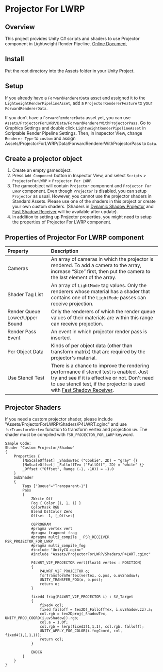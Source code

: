 
# Projector For LWRP

## Overview
This project provides Unity C# scripts and shaders to use Projector component in Lightweight Render Pipeline.
[Online Document]( https://nyahoon.com/products/projector-for-lwrp)

## Install
Put the root directory into the Assets folder in your Unity Project.

## Setup
If you already have a `ForwardRendererData` asset and assigned it to the `LightweightRenderPipelineAsset`, add a `ProjectorRendererFeature` to your `ForwardRendererData`.

If you don’t have a `ForwardRendererData` asset yet, you can use `Assets/ProjectorForLWRP/Data/ForwardRendererWithProjectorPass`. Go to Graphics Settings and double click `LightweightRenderPipelineAsset` in Scriptable Render Pipeline Settings. Then, in Inspector View, change `Renderer Type` to `custom` and assign  Assets/ProjectorForLWRP/Data/ForwardRendererWithProjectorPass to `Data`.

## Create a projector object
1. Create an empty gameobject.
2. Press `Add Component` button in Inspector View, and select `Scripts` > `ProjectorForLWRP` > `Projector For LWRP`.
3. The gameobject will contain `Projector` component and `Projector For LWRP` component. Even though `Projector` is disabled, you can setup `Projector` as usual. However, you cannot use the projector shaders in Standard Assets. Please use one of the shaders in this project or create your own custom shaders. (Shaders in [Dynamic Shadow Projector](https://nyahoon.com/products/dynamic-shadow-projector) and [Fast Shadow Receiver](https://nyahoon.com/products/fast-shadow-receiver) will be available after update).
4. In addition to setting up Projector properties, you might need to setup the properties of Projector For LWRP component.

## Properties of Projector For LWRP component
| Property | Description|
|:---|:---|
| Cameras | An array of cameras in which the projector is rendered. To add a camera to the array, increase “Size” first, then put the camera to the last element of the array. |
| Shader Tag List | An array of `LightMode` tag values. Only the renderers whose material has a shader that contains one of the `LightMode` passes can receive projection. |
| Render Queue Lower/Upper Bound | Only the renderers of which the render queue values of their materials are within this range can receive projection. |
| Render Pass Event | An event in which projector render pass is inserted. |
| Per Object Data | Kinds of per object data (other than transform matrix) that are required by the projector's material. |
| Use Stencil Test | There is a chance to improve the rendering performance if stencil test is enabled. Just try and see if it is effective or not. Don't need to use stencil test, if the projector is used with [Fast Shadow Receiver](https://nyahoon.com/products/fast-shadow-receiver).

## Projector Shaders
If you need a custom projector shader, please include "Assets/ProjectorForLWRP/Shaders/P4LWRT.cginc" and use `fsrTransformVertex` function to transform vertex and projection uv. The shader must be compiled with `FSR_PROJECTOR_FOR_LWRP` keyword.

	Sample Code:
	Shader "Custom Projector/Shadow" 
	{
		Properties {
			[NoScaleOffset] _ShadowTex ("Cookie", 2D) = "gray" {}
			[NoScaleOffset] _FalloffTex ("FallOff", 2D) = "white" {}
			_Offset ("Offset", Range (-1, -10)) = -1.0
		}
		SubShader
		{
			Tags {"Queue"="Transparent-1"}
			Pass
			{
				ZWrite Off
				Fog { Color (1, 1, 1) }
				ColorMask RGB
				Blend DstColor Zero
				Offset -1, [_Offset]
	
				CGPROGRAM
				#pragma vertex vert
				#pragma fragment frag
				#pragma multi_compile _ FSR_RECEIVER FSR_PROJECTOR_FOR_LWRP
				#pragma multi_compile_fog
				#include "UnityCG.cginc"
				#include "Assets/ProjectorForLWRP/Shaders/P4LWRT.cginc"
	
				P4LWRT_V2F_PROJECTOR vert(float4 vertex : POSITION)
				{
					P4LWRT_V2F_PROJECTOR o;
					fsrTransformVertex(vertex, o.pos, o.uvShadow);
					UNITY_TRANSFER_FOG(o, o.pos);
					return o;
				}

				fixed4 frag(P4LWRT_V2F_PROJECTOR i) : SV_Target
				{
					fixed4 col;
 					fixed falloff = tex2D(_FalloffTex, i.uvShadow.zz).a;
					col.rgb = tex2Dproj(_ShadowTex, UNITY_PROJ_COORD(i.uvShadow)).rgb;
					col.a = 1.0f;
					col.rgb = lerp(fixed3(1,1,1), col.rgb, falloff);
					UNITY_APPLY_FOG_COLOR(i.fogCoord, col, fixed4(1,1,1,1));
					return col;
				}
	
				ENDCG
			}
		} 
	}
